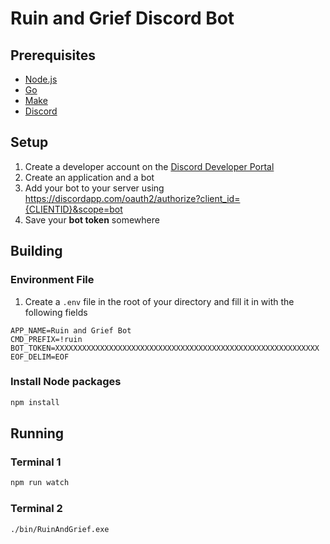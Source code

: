 # Ruin and Grief Discord Bot

## Prerequisites

- [Node.js](https://nodejs.org/en/)
- [Go](https://golang.org/dl/)
- [Make](http://gnuwin32.sourceforge.net/packages/make.htm)
- [Discord](https://discordapp.com/)

## Setup

1. Create a developer account on the [Discord Developer Portal](https://discordapp.com/developers/applications/)
2. Create an application and a bot
3. Add your bot to your server using https://discordapp.com/oauth2/authorize?client_id={CLIENTID}&scope=bot
4. Save your **bot token** somewhere

## Building

### Environment File

1. Create a `.env` file in the root of your directory and fill it in with the following fields

```
APP_NAME=Ruin and Grief Bot
CMD_PREFIX=!ruin
BOT_TOKEN=XXXXXXXXXXXXXXXXXXXXXXXXXXXXXXXXXXXXXXXXXXXXXXXXXXXXXXXXXXX
EOF_DELIM=EOF
```

### Install Node packages

```sh
npm install
```

## Running

### Terminal 1

```sh
npm run watch
```

### Terminal 2

```sh
./bin/RuinAndGrief.exe
```
